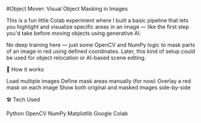 #Object Mover: Visual Object Masking in Images

This is a fun little Colab experiment where I built a basic pipeline that lets you highlight and visualize specific areas in an image — like the first step you'd take before moving objects using generative AI.

No deep training here — just some OpenCV and NumPy logic to mask parts of an image in red using defined coordinates. Later, this kind of setup could be used for object relocation or AI-based scene editing.

🔧 How it works

Load multiple images
Define mask areas manually (for now)
Overlay a red mask on each image
Show both original and masked images side-by-side

🛠 Tech Used

Python
OpenCV
NumPy
Matplotlib
Google Colab
